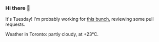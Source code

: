 ### Hi there :wave:

It's Tuesday! I'm probably working for [this bunch](https://github.com/kohofinancial), reviewing some pull requests.

Weather in Toronto: partly cloudy, at +23°C.
